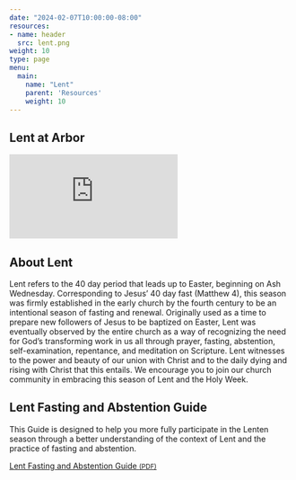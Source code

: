 ```yaml
---
date: "2024-02-07T10:00:00-08:00"
resources:
- name: header
  src: lent.png
weight: 10
type: page
menu:
  main:
    name: "Lent"
    parent: 'Resources'
    weight: 10
---
```


## Lent at Arbor

<div class="message-video-16-9">
  <iframe class="youtube" src="https://www.youtube.com/embed/IVQm1_IdQ2c?si=N6oQ1956K6-IWlqR" frameborder="0" allow="accelerometer; encrypted-media; gyroscope; picture-in-picture" allowfullscreen></iframe>
</div>

## About Lent

Lent refers to the 40 day period that leads up to Easter, beginning on Ash Wednesday. Corresponding to Jesus’ 40 day fast (Matthew 4), this season was firmly established in the early church by the fourth century to be an intentional season of fasting and renewal. Originally used as a time to prepare new followers of Jesus to be baptized on Easter, Lent was eventually observed by the entire church as a way of recognizing the need for God’s transforming work in us all through prayer, fasting, abstention, self-examination, repentance, and meditation on Scripture. Lent witnesses to the power and beauty of our union with Christ and to the daily dying and rising with Christ that this entails. We encourage you to join our church community in embracing this season of Lent and the Holy Week.

## Lent Fasting and Abstention Guide

This Guide is designed to help you more fully participate in the Lenten season through a better understanding of the context of Lent and the practice of fasting and abstention.

<div class="event-details">
  <a class="button" href="/pdf/lenten-fasting-guide.pdf">
  <span class="glyphicon glyphicon-file"></span>
  Lent Fasting and Abstention Guide
  <small>(PDF)</small>
  </a>
</div>

